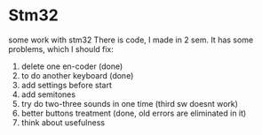 # Stm32
some work with stm32
There is code, I made in 2 sem. It has some problems, which I should fix:
1) delete one en-coder  (done)
2) to do another keyboard (done)
3) add settings before start 
4) add semitones
5) try do two-three sounds in one time (third sw doesnt work)
6) better buttons treatment (done, old errors are eliminated in it) 
7) think about usefulness

